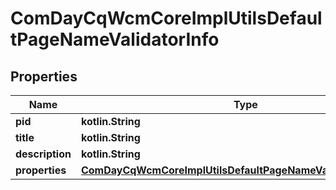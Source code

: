
# ComDayCqWcmCoreImplUtilsDefaultPageNameValidatorInfo

## Properties
Name | Type | Description | Notes
------------ | ------------- | ------------- | -------------
**pid** | **kotlin.String** |  |  [optional]
**title** | **kotlin.String** |  |  [optional]
**description** | **kotlin.String** |  |  [optional]
**properties** | [**ComDayCqWcmCoreImplUtilsDefaultPageNameValidatorProperties**](ComDayCqWcmCoreImplUtilsDefaultPageNameValidatorProperties.md) |  |  [optional]



